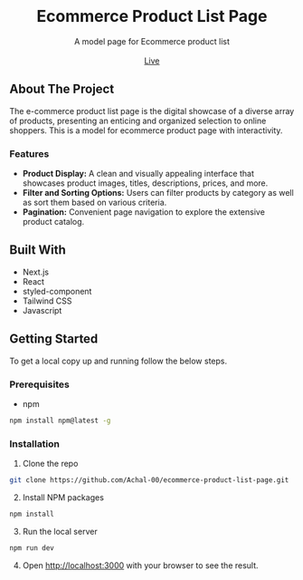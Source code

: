 <br/>
<p align="center">
  <h1 align="center">Ecommerce Product List Page</h1>

  <p align="center">
    A model page for Ecommerce product list
    <br/>
    <br/>
    <a href="https://achal-00.github.io/ecommerce-product-list-page ">Live</a>
   </p>
</p>

## About The Project

The e-commerce product list page is the digital showcase of a diverse array of products, presenting an enticing and organized selection to online shoppers. This is a model for ecommerce product page with interactivity.

### Features

- **Product Display:** A clean and visually appealing interface that showcases product images, titles, descriptions, prices, and more.
- **Filter and Sorting Options:** Users can filter products by category as well as sort them based on various criteria.
- **Pagination:** Convenient page navigation to explore the extensive product catalog.

## Built With

- Next.js
- React
- styled-component
- Tailwind CSS
- Javascript

## Getting Started

To get a local copy up and running follow the below steps.

### Prerequisites

- npm

```sh
npm install npm@latest -g
```

### Installation

1. Clone the repo

```sh
git clone https://github.com/Achal-00/ecommerce-product-list-page.git
```

2. Install NPM packages

```bash
npm install
```

3. Run the local server

```bash
npm run dev
```

4. Open [http://localhost:3000](http://localhost:3000) with your browser to see the result.
